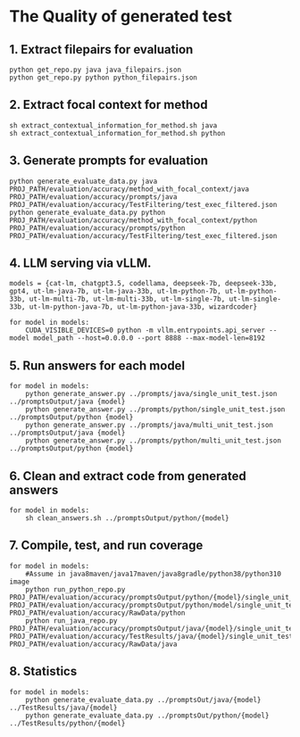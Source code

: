 # The Quality of generated test

## 1. Extract filepairs for evaluation
    python get_repo.py java java_filepairs.json
    python get_repo.py python python_filepairs.json

## 2. Extract focal context for method
    sh extract_contextual_information_for_method.sh java
    sh extract_contextual_information_for_method.sh python

## 3. Generate prompts for evaluation
    python generate_evaluate_data.py java PROJ_PATH/evaluation/accuracy/method_with_focal_context/java PROJ_PATH/evaluation/accuracy/prompts/java PROJ_PATH/evaluation/accuracy/TestFiltering/test_exec_filtered.json
    python generate_evaluate_data.py python PROJ_PATH/evaluation/accuracy/method_with_focal_context/python PROJ_PATH/evaluation/accuracy/prompts/python PROJ_PATH/evaluation/accuracy/TestFiltering/test_exec_filtered.json

## 4. LLM serving via vLLM.
    models = {cat-lm, chatgpt3.5, codellama, deepseek-7b, deepseek-33b, gpt4, ut-lm-java-7b, ut-lm-java-33b, ut-lm-python-7b, ut-lm-python-33b, ut-lm-multi-7b, ut-lm-multi-33b, ut-lm-single-7b, ut-lm-single-33b, ut-lm-python-java-7b, ut-lm-python-java-33b, wizardcoder}
    
    for model in models:
        CUDA_VISIBLE_DEVICES=0 python -m vllm.entrypoints.api_server --model model_path --host=0.0.0.0 --port 8888 --max-model-len=8192
    
## 5. Run answers for each model
    for model in models:
        python generate_answer.py ../prompts/java/single_unit_test.json ../promptsOutput/java {model}
        python generate_answer.py ../prompts/python/single_unit_test.json ../promptsOutput/python {model}
        python generate_answer.py ../prompts/java/multi_unit_test.json ../promptsOutput/java {model}
        python generate_answer.py ../prompts/python/multi_unit_test.json ../promptsOutput/python {model}

## 6. Clean and extract code from generated answers
    for model in models:
        sh clean_answers.sh ../promptsOutput/python/{model}

## 7. Compile, test, and run coverage
    for model in models:
        #Assume in java8maven/java17maven/java8gradle/python38/python310 image
        python run_python_repo.py PROJ_PATH/evaluation/accuracy/promptsOutput/python/{model}/single_unit_test_cleaned.json PROJ_PATH/evaluation/accuracy/promptsOutput/python/model/single_unit_test_cleaned_with_result.json PROJ_PATH/evaluation/accuracy/RawData/python
        python run_java_repo.py PROJ_PATH/evaluation/accuracy/promptsOutput/java/{model}/single_unit_test_cleaned.json PROJ_PATH/evaluation/accuracy/TestResults/java/{model}/single_unit_test_cleaned_with_result.json PROJ_PATH/evaluation/accuracy/RawData/java

## 8. Statistics
    for model in models:
        python generate_evaluate_data.py ../promptsOut/java/{model} ../TestResults/java/{model}
        python generate_evaluate_data.py ../promptsOut/python/{model} ../TestResults/python/{model}






